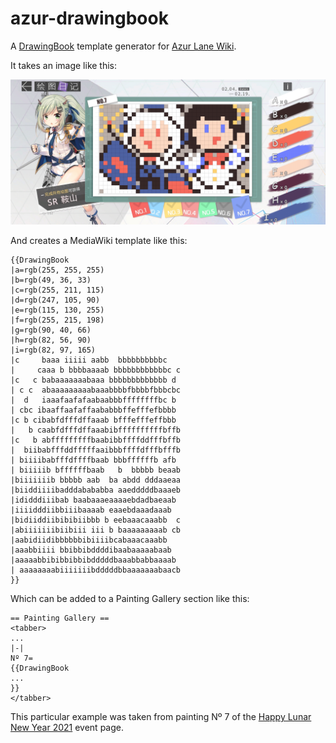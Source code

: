 # azur-drawingbook
A [DrawingBook](https://azurlane.koumakan.jp/wiki/Template:DrawingBook) template generator for [Azur Lane Wiki](https://azurlane.koumakan.jp/).

It takes an image like this:

<img src="sample.jpg">

And creates a MediaWiki template like this:

```wiki
{{DrawingBook
|a=rgb(255, 255, 255)
|b=rgb(49, 36, 33)
|c=rgb(255, 211, 115)
|d=rgb(247, 105, 90)
|e=rgb(115, 130, 255)
|f=rgb(255, 215, 198)
|g=rgb(90, 40, 66)
|h=rgb(82, 56, 90)
|i=rgb(82, 97, 165)
|c     baaa iiiii aabb  bbbbbbbbbbc   
|     caaa b bbbbaaaab bbbbbbbbbbbbc c
|c   c babaaaaaaabaaa bbbbbbbbbbbbb d 
| c c  abaaaaaaaaabaaabbbbfbbbbfbbbcbc
|  d   iaaafaafafaabaabbbffffffffbc b 
| cbc ibaaffaafaffaababbbffefffefbbbb 
|c b cibabfdfffdffaaab bfffefffeffbbb 
|   b caabfdfffdffaaabibffffffffffbffb
|c   b abfffffffffbaabibbffffddfffbffb
|  biibabfffddfffffaaibbbffffdfffbfffb
| biiiibabfffdffffbaab bbbffffffb afb 
| biiiiib bffffffbaab   b  bbbbb beaab
|biiiiiiib bbbbb aab  ba abdd dddaaeaa
|biiddiiiibadddabababba aaedddddbaaaeb
|ididddiiibab baabaaaeaaaaebdadbaeaab 
|iiiidddiibbiiibaaaab eaaebdaaadaaab  
|bidiiddiibibibiibbb b eebaaacaaabb  c
|abiiiiiiibiibiii iii b baaaaaaaaab cb
|aabidiidibbbbbbibiiiibcabaaacaaabb   
|aaabbiiii bbibbibddddibaabaaaaabaab  
|aaaaabbibibbibbibdddddbaaabbabbaaaab 
| aaaaaaaabiiiiiiibdddddbbaaaaaaabaacb
}}
```

Which can be added to a Painting Gallery section like this:

```wiki
== Painting Gallery ==
<tabber>
...
|-|
Nº 7=
{{DrawingBook
...
}}
</tabber>
```

This particular example was taken from painting Nº 7 of the [Happy Lunar New Year 2021](https://azurlane.koumakan.jp/wiki/Happy_Lunar_New_Year_2021#Painting_Gallery) event page.
